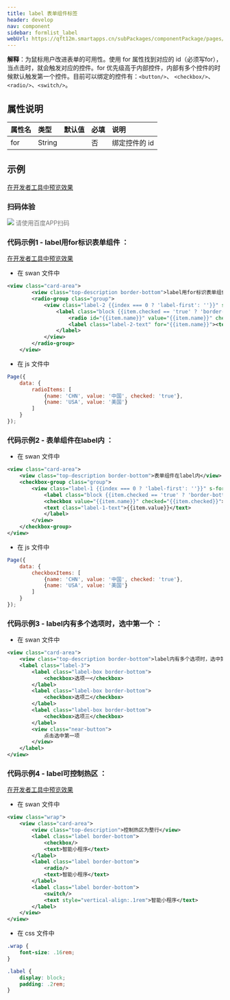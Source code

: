 ```yaml
---
title: label 表单组件标签
header: develop
nav: component
sidebar: formlist_label
webUrl: https://qft12m.smartapps.cn/subPackages/componentPackage/pages/label/label
---
```





**解释**：为鼠标用户改进表单的可用性。使用 for 属性找到对应的 id（必须写for），当点击时，就会触发对应的控件。for 优先级高于内部控件，内部有多个控件的时候默认触发第一个控件。目前可以绑定的控件有：`<button/>`、 `<checkbox/>`、 `<radio/>`、`<switch/>`。

##  属性说明 

|属性名|类型|默认值|必填|说明|
|:-----|:--- |:--- |:--- |:--- |
|for|String| | 否 |绑定控件的 id|

## 示例

<a href="swanide://fragment/d45e0c0552e807263fd72f5ae90cfece1577360566830" title="在开发者工具中预览效果" target="_self">在开发者工具中预览效果</a>

### 扫码体验

<div class='scan-code-container'>
    <img src="https://b.bdstatic.com/miniapp/assets/images/doc_demo/label.png" class="demo-qrcode-image" />
    <font color=#777 12px>请使用百度APP扫码</font>
</div>


 
###  代码示例1 - label用for标识表单组件 ：

<a href="swanide://fragment/e57d56f1f8440367f2980cafcbf112f91565503515586" title="在开发者工具中预览效果" target="_self">在开发者工具中预览效果</a>

* 在 swan 文件中

``` xml
<view class="card-area">
        <view class="top-description border-bottom">label用for标识表单组件</view>
        <radio-group class="group">
            <view class="label-2 {{index === 0 ? 'label-first': ''}}" s-for="item, index in radioItems">
                <label class="block {{item.checked == 'true' ? 'border-bottom': ''}}">
                    <radio id="{{item.name}}" value="{{item.name}}" checked="{{item.checked}}"></radio>
                    <label class="label-2-text" for="{{item.name}}"><text>{{item.value}}</text></label>
                </label>
            </view>
        </radio-group>
    </view>
```

* 在 js 文件中

```javascript
Page({
    data: {
        radioItems: [
            {name: 'CHN', value: '中国', checked: 'true'},
            {name: 'USA', value: '美国'}
        ]
    }
});
```

###  代码示例2 - 表单组件在label内 ：

* 在 swan 文件中

``` xml
<view class="card-area">
    <view class="top-description border-bottom">表单组件在label内</view>
    <checkbox-group class="group">
        <view class="label-1 {{index === 0 ? 'label-first': ''}}" s-for="item, index in checkboxItems">
            <label class="block {{item.checked == 'true' ? 'border-bottom': ''}}">
            <checkbox value="{{item.name}}" checked="{{item.checked}}"></checkbox>
            <text class="label-1-text">{{item.value}}</text>
            </label>
        </view>
    </checkbox-group>
</view>
```

* 在 js 文件中

```javascript
Page({
    data: {
        checkboxItems: [
            {name: 'CHN', value: '中国', checked: 'true'},
            {name: 'USA', value: '美国'}
        ]
    }
});
```

###  代码示例3 - label内有多个选项时，选中第一个 ：

* 在 swan 文件中

``` xml
<view class="card-area">
    <view class="top-description border-bottom">label内有多个选项时，选中第一个</view>
    <label class="label-3">         
        <label class="label-box border-bottom">
            <checkbox>选项一</checkbox>
        </label>
        <label class="label-box border-bottom"> 
            <checkbox>选项二</checkbox>
        </label> 
        <label class="label-box border-bottom"> 
            <checkbox>选项三</checkbox>      
        </label>
        <view class="near-button">
            点击选中第一项
        </view>
    </label>
</view>
```

###  代码示例4 - label可控制热区 ：

<a href="swanide://fragment/72a27b52f27e27f779ceb251dd2666ae1575131264690" title="在开发者工具中预览效果" target="_self">在开发者工具中预览效果</a>

* 在 swan 文件中

``` xml
<view class="wrap">
    <view class="card-area">
        <view class="top-description">控制热区为整行</view>
        <label class="label border-bottom">
            <checkbox/>
            <text>智能小程序</text>
        </label>
        <label class="label border-bottom">
            <radio/>
            <text>智能小程序</text>
        </label>
        <label class="label border-bottom">
            <switch/>
            <text style="vertical-align:.1rem">智能小程序</text>
        </label>  
    </view>
</view>
```

* 在 css 文件中

```css
.wrap {
    font-size: .16rem;
}

.label {
    display: block;
    padding: .2rem;
}
```


